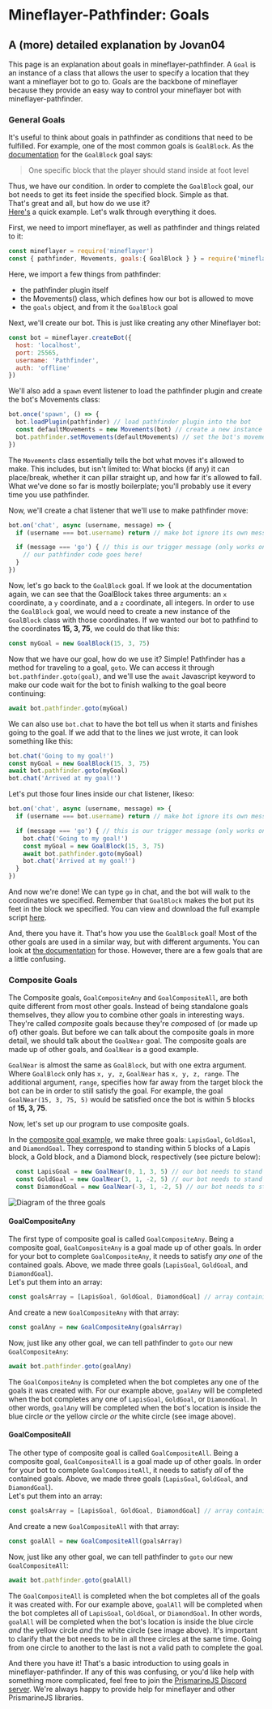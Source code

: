<!-- Explanation of how to use goals in mineflayer-pathfinder. Made by Jovan04 06/07/2023 -->

# Mineflayer-Pathfinder: Goals
## A (more) detailed explanation by Jovan04

This page is an explanation about goals in mineflayer-pathfinder. A `Goal` is an instance of a class that allows the user to specify a location that they want a mineflayer bot to go to. Goals are the backbone of mineflayer because they provide an easy way to control your mineflayer bot with mineflayer-pathfinder.  

### General Goals
It's useful to think about goals in pathfinder as conditions that need to be fulfilled. For example, one of the most common goals is `GoalBlock`. As the [documentation](../../readme.md#goals) for the `GoalBlock` goal says:

> One specific block that the player should stand inside at foot level

Thus, we have our condition. In order to complete the `GoalBlock` goal, our bot needs to get its feet inside the specified block. Simple as that.  
That's great and all, but how do we use it?  
[Here's](./basic.js) a quick example. Let's walk through everything it does.

First, we need to import mineflayer, as well as pathfinder and things related to it:  
```js
const mineflayer = require('mineflayer')
const { pathfinder, Movements, goals:{ GoalBlock } } = require('mineflayer-pathfinder')
```
Here, we import a few things from pathfinder:
* the pathfinder plugin itself
* the Movements() class, which defines how our bot is allowed to move
* the `goals` object, and from it the `GoalBlock` goal  

Next, we'll create our bot. This is just like creating any other Mineflayer bot:  
```js
const bot = mineflayer.createBot({
  host: 'localhost',
  port: 25565,
  username: 'Pathfinder',
  auth: 'offline'
})
```

We'll also add a `spawn` event listener to load the pathfinder plugin and create the bot's Movements class:  
```js
bot.once('spawn', () => {
  bot.loadPlugin(pathfinder) // load pathfinder plugin into the bot
  const defaultMovements = new Movements(bot) // create a new instance of the `Movements` class
  bot.pathfinder.setMovements(defaultMovements) // set the bot's movements to the `Movements` we just created
})
```
The `Movements` class essentially tells the bot what moves it's allowed to make. This includes, but isn't limited to: What blocks (if any) it can place/break, whether it can pillar straight up, and how far it's allowed to fall.  
What we've done so far is mostly boilerplate; you'll probably use it every time you use pathfinder.  

Now, we'll create a chat listener that we'll use to make pathfinder move:  
```js
bot.on('chat', async (username, message) => {
  if (username === bot.username) return // make bot ignore its own messages

  if (message === 'go') { // this is our trigger message (only works on servers with vanilla chat)
    // our pathfinder code goes here!
  }
})
```

Now, let's go back to the `GoalBlock` goal. If we look at the documentation again, we can see that the GoalBlock takes three arguments: an `x` coordinate, a `y` coordinate, and a `z` coordinate, all integers. In order to use the `GoalBlock` goal, we would need to create a new instance of the `GoalBlock` class with those coordinates. If we wanted our bot to pathfind to the coordinates **15, 3, 75**, we could do that like this:
```js
const myGoal = new GoalBlock(15, 3, 75)
```

Now that we have our goal, how do we use it? Simple! Pathfinder has a method for traveling to a goal, `goto`. We can access it through `bot.pathfinder.goto(goal)`, and we'll use the `await` Javascript keyword to make our code wait for the bot to finish walking to the goal beore continuing:
```js
await bot.pathfinder.goto(myGoal)
```

We can also use `bot.chat` to have the bot tell us when it starts and finishes going to the goal. If we add that to the lines we just wrote, it can look something like this:
```js
bot.chat('Going to my goal!')
const myGoal = new GoalBlock(15, 3, 75)
await bot.pathfinder.goto(myGoal)
bot.chat('Arrived at my goal!')
```

Let's put those four lines inside our chat listener, likeso:
```js
bot.on('chat', async (username, message) => {
  if (username === bot.username) return // make bot ignore its own messages

  if (message === 'go') { // this is our trigger message (only works on servers with vanilla chat)
    bot.chat('Going to my goal!')
    const myGoal = new GoalBlock(15, 3, 75)
    await bot.pathfinder.goto(myGoal)
    bot.chat('Arrived at my goal!')
  }
})
```

And now we're done! We can type `go` in chat, and the bot will walk to the coordinates we specified. Remember that `GoalBlock` makes the bot put its feet in the block we specified. You can view and download the full example script [here](./basic.js).

And, there you have it. That's how you use the `GoalBlock` goal! Most of the other goals are used in a similar way, but with different arguments. You can look at [the documentation](../../readme.md#goals) for those. However, there are a few goals that are a little confusing.  

### Composite Goals
The Composite goals, `GoalCompositeAny` and `GoalCompositeAll`, are both quite different from most other goals. Instead of being standalone goals themselves, they allow you to combine other goals in interesting ways. They're called *compos*ite goals because they're *compos*ed of (or made up of) other goals. But before we can talk about the composite goals in more detail, we should talk about the `GoalNear` goal. The composite goals are made up of other goals, and `GoalNear` is a good example.  

`GoalNear` is almost the same as `GoalBlock`, but with one extra argument. Where `GoalBlock` only has `x, y, z`, `GoalNear` has `x, y, z, range`. The additional argument, `range`, specifies how far away from the target block the bot can be in order to still satisfy the goal. For example, the goal `GoalNear(15, 3, 75, 5)` would be satisfied once the bot is within 5 blocks of **15, 3, 75**.  

Now, let's set up our program to use composite goals.  

In the [composite goal example](./goalComposite.js), we make three goals: `LapisGoal`, `GoldGoal`, and `DiamondGoal`. They correspond to standing within 5 blocks of a Lapis block, a Gold block, and a Diamond block, respectively (see picture below):  
```js
  const LapisGoal = new GoalNear(0, 1, 3, 5) // our bot needs to stand within 5 blocks of the point (0, 1, 3) in order to satisfy this goal (blue circle below)
  const GoldGoal = new GoalNear(3, 1, -2, 5) // our bot needs to stand within 5 blocks of the point (3, 1, -2) in order to satisfy this goal (yellow circle below)
  const DiamondGoal = new GoalNear(-3, 1, -2, 5) // our bot needs to stand within 5 blocks of the point (-3, 1, -2) in order to satisfy this goal (white circle below)
```
![Diagram of the three goals](goalComposite-goals.png)

#### GoalCompositeAny
The first type of composite goal is called `GoalCompositeAny`. Being a composite goal, `GoalCompositeAny` is a goal made up of other goals. In order for your bot to complete `GoalCompositeAny`, it needs to satisfy *any one* of the contained goals. Above, we made three goals (`LapisGoal`, `GoldGoal`, and `DiamondGoal`).  
Let's put them into an array:  
```js
const goalsArray = [LapisGoal, GoldGoal, DiamondGoal] // array containing all three of our goals; we'll use this array in our `GoalCompositeAny` goal
```
And create a new `GoalCompositeAny` with that array:  
```js
const goalAny = new GoalCompositeAny(goalsArray)
```
Now, just like any other goal, we can tell pathfinder to `goto` our new `GoalCompositeAny`:  
```js
await bot.pathfinder.goto(goalAny)
```
The `GoalCompositeAny` is completed when the bot completes any one of the goals it was created with. For our example above, `goalAny` will be completed when the bot completes any one of `LapisGoal`, `GoldGoal`, or `DiamondGoal`. In other words, `goalAny` will be completed when the bot's location is inside the blue circle *or* the yellow circle *or* the white circle (see image above).  

#### GoalCompositeAll
The other type of composite goal is called `GoalCompositeAll`. Being a composite goal, `GoalCompositeAll` is a goal made up of other goals. In order for your bot to complete `GoalCompositeAll`, it needs to satisfy *all* of the contained goals. Above, we made three goals (`LapisGoal`, `GoldGoal`, and `DiamondGoal`).  
Let's put them into an array:  
```js
const goalsArray = [LapisGoal, GoldGoal, DiamondGoal] // array containing all three of our goals; we'll use this array in our `GoalCompositeAll` goal
```
And create a new `GoalCompositeAll` with that array:  
```js
const goalAll = new GoalCompositeAll(goalsArray)
```
Now, just like any other goal, we can tell pathfinder to `goto` our new `GoalCompositeAll`:  
```js
await bot.pathfinder.goto(goalAll)
```
The `GoalCompositeAll` is completed when the bot completes all of the goals it was created with. For our example above, `goalAll` will be completed when the bot completes all of `LapisGoal`, `GoldGoal`, or `DiamondGoal`. In other words, `goalAll` will be completed when the bot's location is inside the blue circle *and* the yellow circle *and* the white circle (see image above). It's important to clarify that the bot needs to be in all three circles at the same time. Going from one circle to another to the last is not a valid path to complete the goal.  

And there you have it! That's a basic introduction to using goals in mineflayer-pathfinder. If any of this was confusing, or you'd like help with something more complicated, feel free to join the [PrismarineJS Discord server](https://discord.gg/GsEFRM8). We're always happy to provide help for mineflayer and other PrismarineJS libraries.
